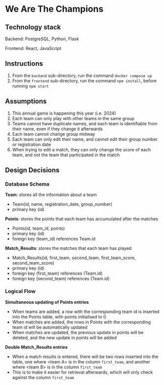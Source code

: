 # We Are The Champions

## Technology stack

Backend: PostgreSQL, Python, Flask

Frontend: React, JavaScript

## Instructions
1. From the `backend` sub-directory, run the command `docker compose up`
2. From the `frontend` sub-directory, run the command `npm install`, before running `npm start`

## Assumptions
1. This annual game is happening this year (i.e. 2024)
2. Each team can only play with other teams in the same group
3. Teams cannot have duplicate names, and each team is identifiable from their name, even if they change it afterwards
4. Each team cannot change group midway
5. Each team can only edit their name, and cannot edit their group number or registration date
6. When trying to edit a match, they can only change the score of each team, and not the team that participated in the match

## Design Decisions

### Database Schema

**Team**: stores all the information about a team
- Team(id, name, registration_date, group_number)
- primary key (id)

**Points**: stores the points that each team has accumulated after the matches
- Points(id, team_id, points)
- primary key (id)
- foreign key (team_id) references Team.id

**Match_Results**: stores the matches that each team has played
- Match_Results(id, first_team, second_team, first_team_score, second_team_score)
- primary key (id)
- foreign key (first_team) references (Team.id)
- foreign key (second_team) references (Team.id)

### Logical Flow

**Simultaneous updating of Points entries**
- When teams are added, a row with the corresponding team id is inserted into the Points table, with points initialised to 0
- When matches are added, the rows in Points with the corresponding team id will be automatically updated
- When matches are updated, the previous update in points will be deleted, and the new update in points will be added

**Double Match_Results entries**
- When a match results is entered, there will be two rows inserted into the table, one where \<team A> is in the column `first_team`, and another where \<team B> is in the column `first_team`
- This is to make it easier for retrieval afterwards, which will only check against the column `first_team`
